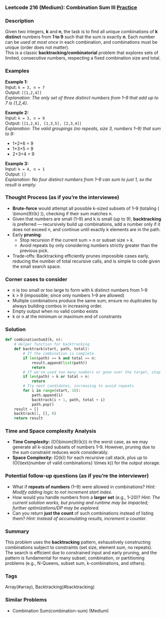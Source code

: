 ### Leetcode 216 (Medium): Combination Sum III [Practice](https://leetcode.com/problems/combination-sum-iii)

### Description  
Given two integers, **k** and **n**, the task is to find all unique combinations of **k distinct** numbers from **1 to 9** such that the sum is exactly **n**. Each number can be *used at most once* in each combination, and combinations must be unique (order does not matter).  
This is a classic **backtracking/combinatorial** problem that explores sets of limited, consecutive numbers, respecting a fixed combination size and total.

### Examples  

**Example 1:**  
Input: `k = 3, n = 7`  
Output: `[[1,2,4]]`  
*Explanation: The only set of three distinct numbers from 1–9 that add up to 7 is {1,2,4}.*

**Example 2:**  
Input: `k = 3, n = 9`  
Output: `[[1,2,6], [1,3,5], [2,3,4]]`  
*Explanation: The valid groupings (no repeats, size 3, numbers 1–9) that sum to 9:*
- 1+2+6 = 9  
- 1+3+5 = 9  
- 2+3+4 = 9

**Example 3:**  
Input: `k = 4, n = 1`  
Output: `[]`  
*Explanation: No four distinct numbers from 1–9 can sum to just 1, so the result is empty.*

### Thought Process (as if you’re the interviewee)  
- **Brute-force** would attempt all possible k-sized subsets of 1–9 (totaling \( \binom{9}{k} \)), checking if their sum matches n.  
- Given that numbers are small (1–9) and k is small (up to 9), **backtracking** is preferred — recursively build up combinations, add a number only if it does not exceed n, and continue until exactly k elements are in the path.  
- Early **pruning**:  
  - Stop recursion if the current sum > n or subset size > k.
  - Avoid repeats by only considering numbers strictly greater than the previous pick.
- Trade-offs: Backtracking efficiently prunes impossible cases early, reducing the number of total recursive calls, and is simple to code given the small search space.

### Corner cases to consider  
- n is too small or too large to form with k distinct numbers from 1–9
- k > 9 (impossible; since only numbers 1–9 are allowed)
- Multiple combinations produce the same sum; ensure no duplicates by always building combos in increasing order.
- Empty output when no valid combo exists
- k or n at the minimum or maximum end of constraints

### Solution

```python
def combinationSum3(k, n):
    # Helper function for backtracking
    def backtrack(start, path, total):
        # If the combination is complete
        if len(path) == k and total == n:
            result.append(list(path))
            return
        # If we've used too many numbers or gone over the target, stop
        if len(path) > k or total > n:
            return
        # Try next candidates, increasing to avoid repeats
        for i in range(start, 10):
            path.append(i)
            backtrack(i + 1, path, total + i)
            path.pop()
    result = []
    backtrack(1, [], 0)
    return result
```

### Time and Space complexity Analysis  

- **Time Complexity:** \(O(\binom{9}{k})\) in the worst case, as we may generate all k-sized subsets of numbers 1–9. However, pruning due to the sum constraint reduces work considerably.
- **Space Complexity:** \(O(k)\) for each recursive call stack, plus up to \(O(\text{number of valid combinations} \times k)\) for the output storage.


### Potential follow-up questions (as if you’re the interviewer)  

- What if **repeats of numbers** (1–9) were allowed in combinations?
  *Hint: Modify adding logic to not increment start index.*
- How would you handle numbers from a **larger set** (e.g., 1–20)?
  *Hint: The current solution works, but pruning and runtime may be impacted; further optimizations/DP may be explored.*
- Can you return **just the count** of such combinations instead of listing them?
  *Hint: Instead of accumulating results, increment a counter.*

### Summary
This problem uses the **backtracking** pattern, exhaustively constructing combinations subject to constraints (set size, element sum, no repeats). The search is efficient due to constrained input and early pruning, and the pattern is fundamental for many subset, combination, or partitioning problems (e.g., N-Queens, subset sum, k-combinations, and others).

### Tags
Array(#array), Backtracking(#backtracking)

### Similar Problems
- Combination Sum(combination-sum) (Medium)